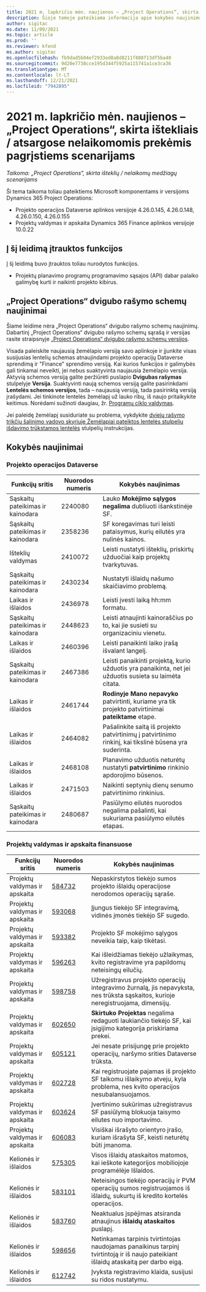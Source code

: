 ```yaml
---
title: 2021 m. lapkričio mėn. naujienos – „Project Operations“, skirta ištekliais / atsargose nelaikomomis prekėmis pagrįstiems scenarijams
description: Šioje temoje pateikiama informacija apie kokybės naujinimus, pasiekiamus 2021 m. lapkričio mėn.
author: sigitac
ms.date: 11/09/2021
ms.topic: article
ms.prod: ''
ms.reviewer: kfend
ms.author: sigitac
ms.openlocfilehash: fb9dad5b04ef2933ed8a8d8211f888f13df5ba40
ms.sourcegitcommit: 9d20e7738cce195d344f5925a115741a1ce3ca36
ms.translationtype: MT
ms.contentlocale: lt-LT
ms.lasthandoff: 12/21/2021
ms.locfileid: "7942895"
---
```

# <a name="whats-new-november-2021---project-operations-for-resourcenon-stocked-based-scenarios"></a>2021 m. lapkričio mėn. naujienos – „Project Operations“, skirta ištekliais / atsargose nelaikomomis prekėmis pagrįstiems scenarijams

*Taikoma: „Project Operations“, skirta išteklių / nelaikomų medžiagų scenarijams*

Ši tema taikoma toliau pateiktiems Microsoft komponentams ir versijoms Dynamics 365 Project Operations:

- Projekto operacijos Dataverse aplinkos versijoje 4.26.0.145, 4.26.0.148, 4.26.0.150, 4.26.0.155
- Projektų valdymas ir apskaita Dynamics 365 Finance aplinkos versijoje 10.0.22

## <a name="features-included-in-this-release"></a>Į šį leidimą įtrauktos funkcijos

Į šį leidimą buvo įtrauktos toliau nurodytos funkcijos.

- Projektų planavimo programų programavimo sąsajos (API) dabar palaiko galimybę kurti ir naikinti projekto kibirus.

## <a name="project-operations-dual-write-maps-updates"></a>„Project Operations“ dvigubo rašymo schemų naujinimai

Šiame leidime nėra „Project Operations“ dvigubo rašymo schemų naujinimų. Dabartinį „Project Operations“ dvigubo rašymo schemų sąrašą ir versijas rasite straipsnyje [„Project Operations“ dvigubo rašymo schemų versijos](/dynamics365/project-operations/environment/resource-dual-write-maps).

Visada paleiskite naujausią žemėlapio versiją savo aplinkoje ir įjunkite visas susijusias lentelių schemas atnaujindami projekto operacijų Dataverse sprendimą ir "Finance" sprendimo versiją. Kai kurios funkcijos ir galimybės gali tinkamai neveikti, jei nebus suaktyvinta naujausia žemėlapio versija. Aktyvią schemos versiją galite peržiūrėti puslapio **Dvigubas rašymas** stulpelyje **Versija**. Suaktyvinti naują schemos versiją galite pasirinkdami **Lentelės schemos versijos**, tada – naujausią versiją, tada pasirinktą versiją įrašydami. Jei tinkinote lentelės žemėlapį už lauko ribų, iš naujo pritaikykite keitimus. Norėdami sužinoti daugiau, žr. [Programų ciklo valdymas](/dynamics365/fin-ops-core/dev-itpro/data-entities/dual-write/app-lifecycle-management).

Jei paleidę žemėlapį susiduriate su problema, vykdykite [dviejų rašymo trikčių šalinimo vadovo skyriuje Žemėlapiai pateiktos lentelės stulpelių išdavimo trūkstamos lentelės](/dynamics365/fin-ops-core/dev-itpro/data-entities/dual-write/dual-write-troubleshooting-finops-upgrades#missing-table-columns-issue-on-maps) stulpelių instrukcijas.

## <a name="quality-updates"></a>Kokybės naujinimai

### <a name="project-operations-in-dataverse"></a>Projekto operacijos Dataverse

| Funkcijų sritis | Nuorodos numeris | Kokybės naujinimas |
| --- | --- | --- |
| Sąskaitų pateikimas ir kainodara | 2240080 | Lauko **Mokėjimo sąlygos negalima** dubliuoti išankstinėje SF. |
| Sąskaitų pateikimas ir kainodara | 2358236 | SF koregavimas turi leisti pataisymus, kurių eilutės yra nulinės kainos. |
| Išteklių valdymas | 2410072 | Leisti nustatyti išteklių, priskirtų užduočiai kaip projektų tvarkytuvas. |
| Sąskaitų pateikimas ir kainodara | 2430234 | Nustatyti išlaidų našumo skaičiavimo problemą. |
| Laikas ir išlaidos | 2436978 | Leisti įvesti laiką hh:mm formatu. |
| Sąskaitų pateikimas ir kainodara | 2448623 | Leisti atnaujinti kainoraščius po to, kai jie susieti su organizaciniu vienetu. |
| Laikas ir išlaidos | 2460396 | Leisti panaikinti laiko įrašą išvalant langelį. |
| Sąskaitų pateikimas ir kainodara | 2467386 | Leisti panaikinti projektą, kurio užduotis yra panaikinta, net jei užduotis susieta su laimėta citata. |
| Laikas ir išlaidos | 2461744 | **Rodinyje Mano nepavyko** patvirtinti, kuriame yra tik projekto patvirtinimai **pateiktame** etape. |
| Laikas ir išlaidos | 2464082 | Pašalinkite saitą iš projekto patvirtinimų į patvirtinimo rinkinį, kai tikslinė būsena yra suderinta. |
| Laikas ir išlaidos | 2468108 | Planavimo užduotis neturėtų nustatyti **patvirtinimo** rinkinio apdorojimo būsenos. |
| Laikas ir išlaidos | 2471503 | Naikinti septynių dienų senumo patvirtinimo rinkinius. |
| Sąskaitų pateikimas ir kainodara | 2480687 | Pasiūlymo eilutės nuorodos negalima pašalinti, kai sukuriama pasiūlymo eilutės etapas. |

### <a name="project-management-and-accounting-in-finance"></a>Projektų valdymas ir apskaita finansuose

| Funkcijų sritis | Nuorodos numeris | Kokybės naujinimas |
| --- | --- | --- |
| Projektų valdymas ir apskaita | [584732](https://fix.lcs.dynamics.com/Issue/Details/?bugId=584732) | Nepaskirstytos tiekėjo sumos projekto išlaidų operacijose nerodomos operacijų sąraše. |
| Projektų valdymas ir apskaita | [593068](https://fix.lcs.dynamics.com/Issue/Details/?bugId=593068) | Įjungus tiekėjo SF integravimą, vidinės įmonės tiekėjo SF sugedo. |
| Projektų valdymas ir apskaita | [593382](https://fix.lcs.dynamics.com/Issue/Details/?bugId=593382) | Projekto SF mokėjimo sąlygos neveikia taip, kaip tikėtasi. |
| Projektų valdymas ir apskaita | [596263](https://fix.lcs.dynamics.com/Issue/Details/?bugId=596263) | Kai išleidžiamas tiekėjo užlaikymas, kvito registravime yra papildomų neteisingų eilučių. |
| Projektų valdymas ir apskaita | [598758](https://fix.lcs.dynamics.com/Issue/Details/?bugId=598758) | Užregistravus projekto operacijų integravimo žurnalą, jis nepavyksta, nes trūksta sąskaitos, kurioje neregistruojama, dimensijų. |
| Projektų valdymas ir apskaita | [602650](https://fix.lcs.dynamics.com/Issue/Details/?bugId=602650) | **Skirtuko Projektas** negalima redaguoti laukiančio tiekėjo SF, kai įsigijimo kategorija priskiriama prekei. |
| Projektų valdymas ir apskaita | [605121](https://fix.lcs.dynamics.com/Issue/Details/?bugId=605121) | Jei nesate prisijungę prie projekto operacijų, naršymo srities Dataverse trūksta. |
| Projektų valdymas ir apskaita | [602728](https://fix.lcs.dynamics.com/Issue/Details/?bugId=602728) | Kai registruojate pajamas iš projekto SF taikomu išlaikymo atveju, kyla problema, nes kvito operacijos nesubalansuojamos. |
| Projektų valdymas ir apskaita | [603624](https://fix.lcs.dynamics.com/Issue/Details/?bugId=603624) | Įvertinimo sukūrimas užregistravus SF pasiūlymą blokuoja taisymo eilutes nuo importavimo. |
| Projektų valdymas ir apskaita | [606083](https://fix.lcs.dynamics.com/Issue/Details/?bugId=606083) | Visiškai išrašyto orientyro įrašo, kuriam išrašyta SF, keisti neturėtų būti įmanoma. |
| Kelionės ir išlaidos | [575305](https://fix.lcs.dynamics.com/Issue/Details/?bugId=575305) | Visos išlaidų ataskaitos matomos, kai ieškote kategorijos mobiliojoje programėlėje Išlaidos. |
| Kelionės ir išlaidos | [583101](https://fix.lcs.dynamics.com/Issue/Details/?bugId=583101) | Neteisingos tiekėjo operacijų ir PVM operacijų sumos registruojamos iš išlaidų, sukurtų iš kredito kortelės operacijos. |
| Kelionės ir išlaidos | [583760](https://fix.lcs.dynamics.com/Issue/Details/?bugId=583760) | Neaktualus įspėjimas atsiranda atnaujinus **išlaidų ataskaitos** puslapį. |
| Kelionės ir išlaidos | [598656](https://fix.lcs.dynamics.com/Issue/Details/?bugId=598656) | Netinkamas tarpinis tvirtintojas naudojamas panaikinus tarpinį tvirtintoją ir iš naujo pateikiant išlaidų ataskaitą per darbo eigą. |
| Kelionės ir išlaidos | [612742](https://fix.lcs.dynamics.com/Issue/Details/?bugId=612742) | Įvyksta registravimo klaida, susijusi su ridos nustatymu. |
